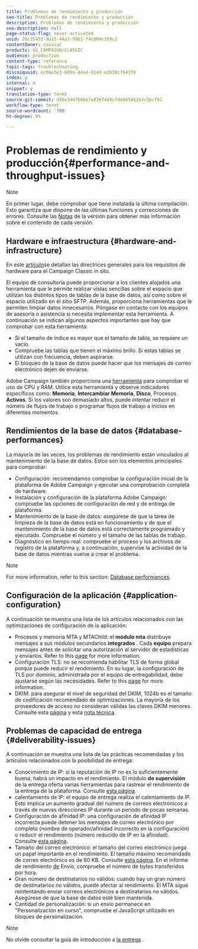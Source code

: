 ```yaml
---
title: Problemas de rendimiento y producción
seo-title: Problemas de rendimiento y producción
description: Problemas de rendimiento y producción
seo-description: null
page-status-flag: never-activated
uuid: 28c35453-9a15-44a3-9961-f4c604c209c2
contentOwner: sauviat
products: SG_CAMPAIGN/CLASSIC
audience: production
content-type: reference
topic-tags: troubleshooting
discoiquuid: ec66e3e3-b09a-44a4-914d-e3b38c7643f8
index: y
internal: n
snippet: y
translation-type: tm+mt
source-git-commit: d80e3d47b06b7a03974d9cfdd465861b3c5bcf81
workflow-type: tm+mt
source-wordcount: '708'
ht-degree: 9%

---
```



# Problemas de rendimiento y producción{#performance-and-throughput-issues}

>[!NOTE]
>
>En primer lugar, debe comprobar que tiene instalada la última compilación. Esto garantiza que dispone de las últimas funciones y correcciones de errores. Consulte las [Notas](https://docs.campaign.adobe.com/doc/AC/es/RN.html) de la versión para obtener más información sobre el contenido de cada versión.

## Hardware e infraestructura {#hardware-and-infrastructure}

En este [artículo](https://helpx.adobe.com/es/campaign/kb/hardware-sizing-guide.html)se detallan las directrices generales para los requisitos de hardware para el Campaign Classic in situ.

El equipo de consultoría puede proporcionar a los clientes alojados una herramienta que le permite realizar vistas sencillas sobre el espacio que utilizan los distintos tipos de tablas de la base de datos, así como sobre el espacio utilizado en el sitio SFTP. Además, proporciona herramientas que le permiten limpiar datos innecesarios. Póngase en contacto con los equipos de asesoría o asistencia si necesita implementar esta herramienta. A continuación se indican algunos aspectos importantes que hay que comprobar con esta herramienta:

* Si el tamaño de índice es mayor que el tamaño de tabla, se requiere un vacío.
* Compruebe las tablas que tienen el máximo brillo. Si estas tablas se utilizan con frecuencia, deben aspirarse.
* El bloqueo de la base de datos puede hacer que los mensajes de correo electrónico dejen de enviarse.

Adobe Campaign también proporciona una [herramienta](../../production/using/monitoring-processes.md#manual-monitoring) para comprobar el uso de CPU y RAM. Utilice esta herramienta y observe indicadores específicos como: **Memoria**, **Intercambiar Memoria**, **Disco**, Procesos **Activos**. Si los valores son demasiado altos, puede intentar reducir el número de flujos de trabajo o programar flujos de trabajo a inicios en diferentes momentos.

## Rendimientos de la base de datos {#database-performances}

La mayoría de las veces, los problemas de rendimiento están vinculados al mantenimiento de la base de datos. Estos son los elementos principales para comprobar:

* Configuración: recomendamos comprobar la configuración inicial de la plataforma de Adobe Campaign y ejecutar una comprobación completa de hardware.
* Instalación y configuración de la plataforma Adobe Campaign: compruebe las opciones de configuración de red y de entrega de plataforma.
* Mantenimiento de la base de datos: asegúrese de que la tarea de limpieza de la base de datos está en funcionamiento y de que el mantenimiento de la base de datos está correctamente programado y ejecutado. Compruebe el número y el tamaño de las tablas de trabajo.
* Diagnóstico en tiempo real: compruebe el proceso y los archivos de registro de la plataforma y, a continuación, supervise la actividad de la base de datos mientras vuelve a crear el problema.

>[!NOTE]
>
>For more information, refer to this section: [Database performances](../../production/using/database-performances.md).

## Configuración de la aplicación {#application-configuration}

A continuación se muestra una lista de los artículos relacionados con las optimizaciones de configuración de la aplicación:

* Procesos y memoria MTA y MTAChild: el **módulo mta** distribuye mensajes a sus módulos secundarios **integrados** . Cada **equipo** prepara mensajes antes de solicitar una autorización al servidor de estadísticas y enviarlos. Refer to this [page](../../installation/using/email-deliverability.md) for more information.
* Configuración TLS: no se recomienda habilitar TLS de forma global porque puede reducir el rendimiento. En su lugar, la configuración de TLS por dominio, administrada por el equipo de entregabilidad, debe ajustarse según las necesidades. Refer to this [page](../../installation/using/email-deliverability.md#mx-configuration) for more information.
* DKIM: para asegurar el nivel de seguridad del DKIM, 1024b es el tamaño de codificación recomendado de optimizaciones. La mayoría de los proveedores de acceso no consideran válidas las claves DKIM menores. Consulte esta [página](../../delivery/using/technical-recommendations.md#dkim) y esta [nota técnica](https://helpx.adobe.com/es/campaign/kb/domain-name-delegation.html).

## Problemas de capacidad de entrega {#deliverability-issues}

A continuación se muestra una lista de las prácticas recomendadas y los artículos relacionados con la posibilidad de entrega:

* Conocimiento de IP: si la reputación de IP no es lo suficientemente buena, habrá un impacto en el rendimiento. El módulo **de supervisión** de la entrega oferta varias herramientas para rastrear el rendimiento de la entrega de la plataforma. Consulte [esta página](../../delivery/using/monitoring-deliverability.md).
* calentamiento de IP: el equipo de entrega realiza el calentamiento de IP. Esto implica un aumento gradual del número de correos electrónicos a través de nuevas direcciones IP durante un período de pocas semanas.
* Configuración de afinidad IP: una configuración de afinidad IP incorrecta puede detener los mensajes de correo electrónico por completo (nombre de operador/afinidad incorrecto en la configuración) o reducir el rendimiento (número reducido de IP en la afinidad). Consulte [esta página](../../installation/using/email-deliverability.md#list-of-ip-addresses-to-use).
* Tamaño del correo electrónico: el tamaño del correo electrónico juega un papel importante en el rendimiento. El tamaño máximo recomendado de correo electrónico es de 60 KB. Consulte [esta página](https://helpx.adobe.com/legal/product-descriptions/campaign.html). En el informe de rendimiento [de](../../reporting/using/delivery-reports.md#delivery-throughput) Envío, compruebe el número de bytes transferidos por hora.
* Gran número de destinatarios no válidos: cuando hay un gran número de destinatarios no válidos, puede afectar al rendimiento. El MTA sigue reintentando enviar correos electrónicos a destinatarios no válidos. Asegúrese de que la base de datos esté bien mantenida.
* Cantidad de personalización: si un envío permanece en &quot;Personalización en curso&quot;, compruebe el JavaScript utilizado en bloques de personalización.

>[!NOTE]
>
>No olvide consultar la guía de introducción a [la entrega](https://docs.adobe.com/content/help/es-ES/campaign-classic/using/sending-messages/deliverability-management/about-deliverability.html) .

